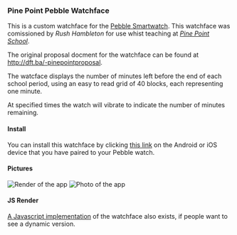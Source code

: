 ### Pine Point Pebble Watchface

This is a custom watchface for the [Pebble Smartwatch][1]. This watchface was comissioned by *Rush Hambleton* for use whist teaching at *[Pine Point School][2]*.

The original proposal docment for the watchface can be found at http://dft.ba/-pinepointproposal.

The watcface displays the number of minutes left before the end of each school period, using an easy to read grid of 40 blocks, each representing one minute.

At specified times the watch will vibrate to indicate the number of minutes remaining.

#### Install

You can install this watchface by clicking [this link][3] on the Android or iOS device that you have paired to your Pebble watch.

#### Pictures

![Render of the app](http://res.cloudinary.com/matthewtole-com/image/upload/c_pad,e_shadow,g_east,h_300,w_190/v1373027237/pebble-pinepoint-render-1.0.png)
![Photo of the app](http://res.cloudinary.com/matthewtole-com/image/upload/c_scale,h_316/v1373019369/pebble-pinepoint-1.0.jpg)

#### JS Render
[A Javascript implementation][3] of the watchface also exists, if people want to see a dynamic version.

[1]: http://getpebble.com
[2]: http://pinepoint.org
[3]: http://cdpn.io/wHrkL
[3]: http://matthewtole.com/pebble/pinepoint.pbw
